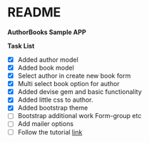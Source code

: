 # README

**AuthorBooks Sample APP**

**Task List**
- [x] Added author model
- [x] Added book model
- [x] Select author in create new book form
- [x] Multi select book option for author
- [x] Added devise gem and basic functionality
- [x] Added little css to author.
- [x] Added bootstrap theme
- [ ] Bootstrap additional work Form-group etc
- [ ] Add mailer options
- [ ] Follow the tutorial [link](https://www.sitepoint.com/devise-authentication-in-depth/)
